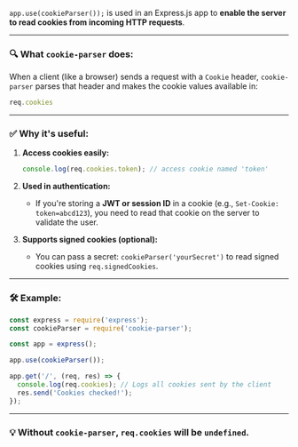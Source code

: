 `app.use(cookieParser());` is used in an Express.js app to **enable the server to read cookies from incoming HTTP requests**.

---

### 🔍 What `cookie-parser` does:

When a client (like a browser) sends a request with a `Cookie` header, `cookie-parser` parses that header and makes the cookie values available in:

```js
req.cookies
```

---

### ✅ Why it's useful:

1. **Access cookies easily:**

   ```js
   console.log(req.cookies.token); // access cookie named 'token'
   ```

2. **Used in authentication:**

   * If you're storing a **JWT or session ID** in a cookie (e.g., `Set-Cookie: token=abcd123`), you need to read that cookie on the server to validate the user.

3. **Supports signed cookies (optional):**

   * You can pass a secret: `cookieParser('yourSecret')` to read signed cookies using `req.signedCookies`.

---

### 🛠 Example:

```js
const express = require('express');
const cookieParser = require('cookie-parser');

const app = express();

app.use(cookieParser());

app.get('/', (req, res) => {
  console.log(req.cookies); // Logs all cookies sent by the client
  res.send('Cookies checked!');
});
```

---

### 💡 Without `cookie-parser`, `req.cookies` will be `undefined`.


